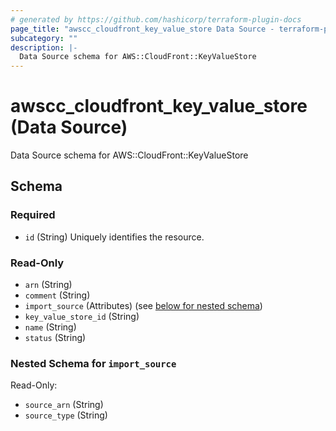 ```yaml
---
# generated by https://github.com/hashicorp/terraform-plugin-docs
page_title: "awscc_cloudfront_key_value_store Data Source - terraform-provider-awscc"
subcategory: ""
description: |-
  Data Source schema for AWS::CloudFront::KeyValueStore
---
```


# awscc_cloudfront_key_value_store (Data Source)

Data Source schema for AWS::CloudFront::KeyValueStore



<!-- schema generated by tfplugindocs -->
## Schema

### Required

- `id` (String) Uniquely identifies the resource.

### Read-Only

- `arn` (String)
- `comment` (String)
- `import_source` (Attributes) (see [below for nested schema](#nestedatt--import_source))
- `key_value_store_id` (String)
- `name` (String)
- `status` (String)

<a id="nestedatt--import_source"></a>
### Nested Schema for `import_source`

Read-Only:

- `source_arn` (String)
- `source_type` (String)
